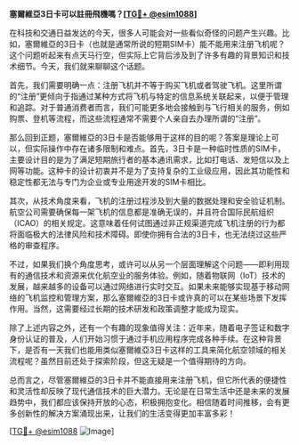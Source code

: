 **塞爾維亞3日卡可以註冊飛機嗎？[[TG💪+ @esim1088](https://t.me/s/esim1088)]**

在科技和交通日益发达的今天，很多人可能会对一些看似奇怪的问题产生兴趣。比如，塞爾維亞的3日卡（也就是通常所说的短期SIM卡）能不能用来注册飞机呢？这个问题听起来有点天马行空，但实际上它背后涉及到了许多有趣的背景知识和技术细节。今天，我们就来聊聊这个话题。

首先，我们需要明确一点：注册飞机并不等于购买飞机或者驾驶飞机。这里所谓的“注册”更倾向于指通过某种方式将飞机与特定的信息系统关联起来，以便于管理和追踪。对于普通消费者而言，我们可能更多地会接触到与飞行相关的服务，例如购票、登机等流程，而这些流程通常不需要个人亲自去办理所谓的“注册”。

那么回到正题，塞爾維亞的3日卡是否能够用于这样的目的呢？答案是理论上可以，但实际操作中存在诸多限制和难点。首先，3日卡是一种临时性质的SIM卡，主要设计目的是为了满足短期旅行者的基本通讯需求，比如打电话、发短信以及上网等功能。这种卡的设计初衷并不是为了支持复杂的工业级应用，因此其功能性和稳定性都无法与专门为企业或专业用途开发的SIM卡相比。

其次，从技术角度来看，飞机的注册过程涉及到大量的数据处理和安全验证机制。航空公司需要确保每一架飞机的信息都是准确无误的，并且符合国际民航组织（ICAO）的相关规定。这意味着任何试图通过非正规渠道完成飞机注册的行为都将面临极大的法律风险和技术障碍。即使你拥有合法的3日卡，也无法绕过这些严格的审查程序。

不过，如果我们换个角度思考，或许可以从另一个层面理解这个问题——即利用现有的通信技术和资源来优化航空业的服务体验。例如，随着物联网（IoT）技术的发展，越来越多的设备可以通过网络进行实时交互。如果未来能够实现基于移动网络的飞机监控和管理方案，那么塞爾維亞的3日卡或许真的可以在某些场景下发挥作用。当然，这需要经过长期的技术研发和政策调整才能成为现实。

除了上述内容之外，还有一个有趣的现象值得关注：近年来，随着电子签证和数字身份认证的普及，人们开始习惯于通过手机应用程序完成各种手续。在这种背景下，是否有一天我们也能用类似塞爾維亞3日卡这样的工具来简化航空领域的相关流程呢？虽然目前还处于探索阶段，但这无疑是一个值得期待的方向。

总而言之，尽管塞爾維亞的3日卡并不能直接用来注册飞机，但它所代表的便捷性和灵活性却反映了现代通信技术的巨大潜力。无论是在日常生活中还是未来的发展趋势中，我们都应该保持开放的心态，积极拥抱变化。相信随着时间推移，会有更多创新性的解决方案涌现出来，让我们的生活变得更加丰富多彩！

[[TG💪+ @esim1088](https://t.me/s/esim1088) ![Image](https://i.postimg.cc/4NQfJmqS/Snipaste-2025-05-13-00-14-12.png)]